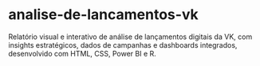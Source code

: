 # analise-de-lancamentos-vk
Relatório visual e interativo de análise de lançamentos digitais da VK, com insights estratégicos, dados de campanhas e dashboards integrados, desenvolvido com HTML, CSS, Power BI e R.
